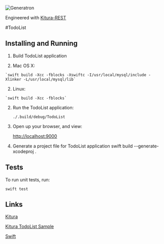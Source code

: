 
![Generatron](https://www.generatron.com/logosmall.png)

Engineered with [Kitura-REST](https://www.generatron.com//#/generatron/Kitura-REST)

#TodoList


## Installing and Running

1. Build TodoList application

  1. Mac OS X: 
	
	`swift build -Xcc -fblocks -Xswiftc -I/usr/local/mysql/include -Xlinker -L/usr/local/mysql/lib`
  2. Linux:
  
    `swift build -Xcc -fblocks`
	
2. Run the TodoList application:

	`./.build/debug/TodoList`
	
3. Open up your browser, and view: 

   [http://localhost:9000](http://localhost:9000)

4. Generate a project file for  TodoList application
swift build --generate-xcodeproj .

## Tests

  To run unit tests, run:
  
  `swift test`

## Links

   
   [Kitura ](https://github.com/IBM-Swift/Kitura)
   
   [Kitura TodoList Sample](https://github.com/IBM-Swift/Kitura-TodoList)
   
   [Swift](https://swift.org/)
   
 
